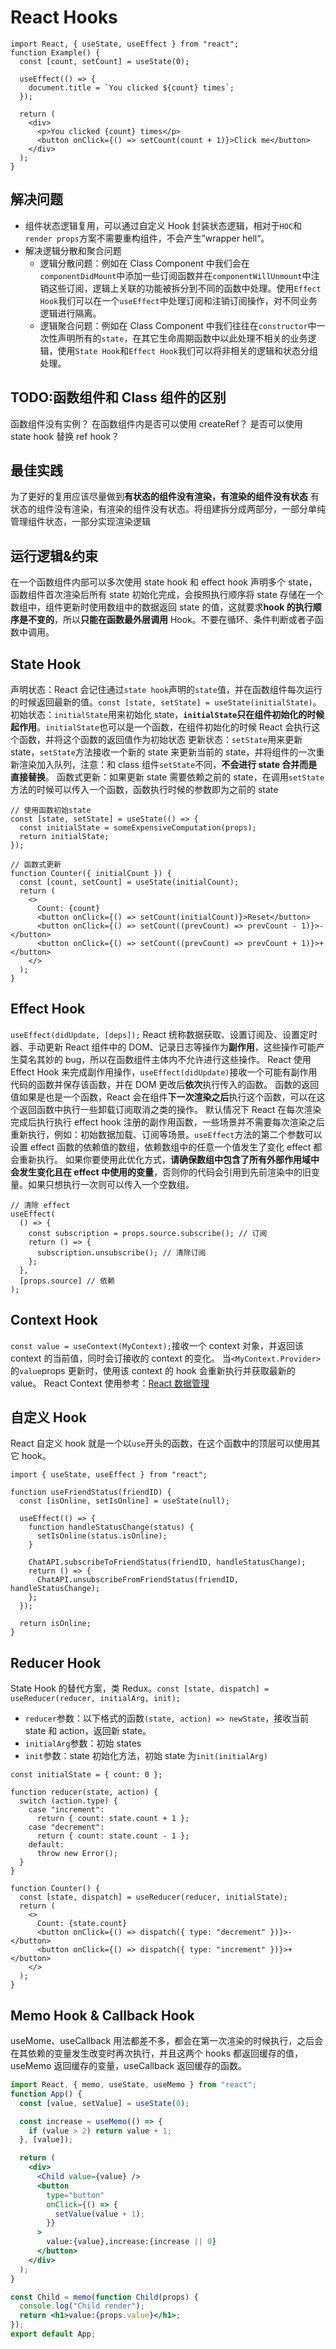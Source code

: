 # React Hooks

```JSX
import React, { useState, useEffect } from "react";
function Example() {
  const [count, setCount] = useState(0);

  useEffect(() => {
    document.title = `You clicked ${count} times`;
  });

  return (
    <div>
      <p>You clicked {count} times</p>
      <button onClick={() => setCount(count + 1)}>Click me</button>
    </div>
  );
}
```

## 解决问题

- 组件状态逻辑复用，可以通过自定义 Hook 封装状态逻辑，相对于`HOC`和`render props`方案不需要重构组件，不会产生”wrapper hell“。
- 解决逻辑分散和聚合问题
  - 逻辑分散问题：例如在 Class Component 中我们会在`componentDidMount`中添加一些订阅函数并在`componentWillUnmount`中注销这些订阅，逻辑上关联的功能被拆分到不同的函数中处理。使用`Effect Hook`我们可以在一个`useEffect`中处理订阅和注销订阅操作，对不同业务逻辑进行隔离。
  - 逻辑聚合问题：例如在 Class Component 中我们往往在`constructor`中一次性声明所有的`state`，在其它生命周期函数中以此处理不相关的业务逻辑，使用`State Hook`和`Effect Hook`我们可以将非相关的逻辑和状态分组处理。

## TODO:函数组件和 Class 组件的区别

函数组件没有实例？
在函数组件内是否可以使用 createRef？
是否可以使用 state hook 替换 ref hook？

## 最佳实践

为了更好的复用应该尽量做到**有状态的组件没有渲染，有渲染的组件没有状态**
有状态的组件没有渲染，有渲染的组件没有状态。将组建拆分成两部分，一部分单纯管理组件状态，一部分实现渲染逻辑

## 运行逻辑&约束

在一个函数组件内部可以多次使用 state hook 和 effect hook 声明多个 state，函数组件首次渲染后所有 state 初始化完成，会按照执行顺序将 state 存储在一个数组中，组件更新时使用数组中的数据返回 state 的值，这就要求**hook 的执行顺序是不变的**，所以**只能在函数最外层调用** Hook。不要在循环、条件判断或者子函数中调用。

## State Hook

声明状态：React 会记住通过`state hook`声明的`state`值，并在函数组件每次运行的时候返回最新的值。`const [state, setState] = useState(initialState)`。
初始状态：`initialState`用来初始化 state，**`initialState`只在组件初始化的时候起作用**。`initialState`也可以是一个函数，在组件初始化的时候 React 会执行这个函数，并将这个函数的返回值作为初始状态
更新状态：`setState`用来更新 state，`setState`方法接收一个新的 state 来更新当前的 state，并将组件的一次重新渲染加入队列，注意：和 class 组件`setState`不同，**不会进行 state 合并而是直接替换**。
函数式更新：如果更新 state 需要依赖之前的 state，在调用`setState`方法的时候可以传入一个函数，函数执行时候的参数即为之前的 state

```JSX
// 使用函数初始state
const [state, setState] = useState(() => {
  const initialState = someExpensiveComputation(props);
  return initialState;
});

// 函数式更新
function Counter({ initialCount }) {
  const [count, setCount] = useState(initialCount);
  return (
    <>
      Count: {count}
      <button onClick={() => setCount(initialCount)}>Reset</button>
      <button onClick={() => setCount((prevCount) => prevCount - 1)}>-</button>
      <button onClick={() => setCount((prevCount) => prevCount + 1)}>+</button>
    </>
  );
}
```

## Effect Hook

`useEffect(didUpdate, [deps]);`
React 统称数据获取、设置订阅及、设置定时器、手动更新 React 组件中的 DOM、记录日志等操作为**副作用**，这些操作可能产生莫名其妙的 bug，所以在函数组件主体内不允许进行这些操作。
React 使用 Effect Hook 来完成副作用操作，`useEffect(didUpdate)`接收一个可能有副作用代码的函数并保存该函数，并在 DOM 更改后**依次**执行传入的函数。
函数的返回值如果是也是一个函数，React 会在组件**下一次渲染之后**执行这个函数，可以在这个返回函数中执行一些卸载订阅取消之类的操作。
默认情况下 React 在每次渲染完成后执行执行 effect hook 注册的副作用函数，一些场景并不需要每次渲染之后重新执行，例如：初始数据加载、订阅等场景。`useEffect`方法的第二个参数可以设置 effect 函数的依赖值的数组，依赖数组中的任意一个值发生了变化 effect 都会重新执行。
如果你要使用此优化方式，**请确保数组中包含了所有外部作用域中会发生变化且在 effect 中使用的变量**，否则你的代码会引用到先前渲染中的旧变量。如果只想执行一次则可以传入一个空数组。

```JSX
// 清除 effect
useEffect(
  () => {
    const subscription = props.source.subscribe(); // 订阅
    return () => {
      subscription.unsubscribe(); // 清除订阅
    };
  },
  [props.source] // 依赖
);
```

## Context Hook

`const value = useContext(MyContext);`接收一个 context 对象，并返回该 context 的当前值，同时会订接收的 context 的变化。
当`<MyContext.Provider>`的`value`props 更新时，使用该 context 的 hook 会重新执行并获取最新的 value。
React Context 使用参考：[React 数据管理](./React数据管理.md)

## 自定义 Hook

React 自定义 hook 就是一个以`use`开头的函数，在这个函数中的顶层可以使用其它 hook。

```JSX
import { useState, useEffect } from "react";

function useFriendStatus(friendID) {
  const [isOnline, setIsOnline] = useState(null);

  useEffect(() => {
    function handleStatusChange(status) {
      setIsOnline(status.isOnline);
    }

    ChatAPI.subscribeToFriendStatus(friendID, handleStatusChange);
    return () => {
      ChatAPI.unsubscribeFromFriendStatus(friendID, handleStatusChange);
    };
  });

  return isOnline;
}
```

## Reducer Hook

State Hook 的替代方案，类 Redux。`const [state, dispatch] = useReducer(reducer, initialArg, init);`

- `reducer`参数：以下格式的函数`(state, action) => newState`，接收当前 state 和 action，返回新 state。
- `initialArg`参数：初始 states
- `init`参数：state 初始化方法，初始 state 为`init(initialArg)`

```JSX
const initialState = { count: 0 };

function reducer(state, action) {
  switch (action.type) {
    case "increment":
      return { count: state.count + 1 };
    case "decrement":
      return { count: state.count - 1 };
    default:
      throw new Error();
  }
}

function Counter() {
  const [state, dispatch] = useReducer(reducer, initialState);
  return (
    <>
      Count: {state.count}
      <button onClick={() => dispatch({ type: "decrement" })}>-</button>
      <button onClick={() => dispatch({ type: "increment" })}>+</button>
    </>
  );
}
```

## Memo Hook & Callback Hook

useMome、useCallback 用法都差不多，都会在第一次渲染的时候执行，之后会在其依赖的变量发生改变时再次执行，并且这两个 hooks 都返回缓存的值，useMemo 返回缓存的变量，useCallback 返回缓存的函数。

```jsx
import React, { memo, useState, useMemo } from "react";
function App() {
  const [value, setValue] = useState(0);

  const increase = useMemo(() => {
    if (value > 2) return value + 1;
  }, [value]);

  return (
    <div>
      <Child value={value} />
      <button
        type="button"
        onClick={() => {
          setValue(value + 1);
        }}
      >
        value:{value},increase:{increase || 0}
      </button>
    </div>
  );
}

const Child = memo(function Child(props) {
  console.log("Child render");
  return <h1>value:{props.value}</h1>;
});
export default App;
```
